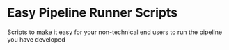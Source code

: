 # Easy Pipeline Runner Scripts
Scripts to make it easy for your non-technical end users to run the pipeline you have developed

